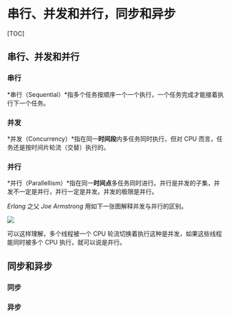 # 串行、并发和并行，同步和异步

[TOC]

## 串行、并发和并行



### 串行

*串行（Sequential）*指多个任务按顺序一个一个执行，一个任务完成才能接着执行下一个任务。



### 并发

*并发（Concurrency）*指在同一**时间段**内多任务同时执行，但对 CPU 而言，任务还是按时间片轮流（交替）执行的。



### 并行

*并行（Parallellism）*指在同一**时间点**多任务同时进行。并行是并发的子集，并发不一定是并行，并行一定是并发。并发的极限是并行。

*Erlang*  之父  *Joe Armstrong* 用如下一张图解释并发与并行的区别。

![](https://upload-images.jianshu.io/upload_images/3297676-f62424a6b8223605.png?imageMogr2/auto-orient/strip%7CimageView2/2/w/1240)

可以这样理解，多个线程被一个 CPU 轮流切换着执行这种是并发，如果这些线程能同时被多个 CPU  执行，就可以说是并行。

## 同步和异步

### 同步

### 异步